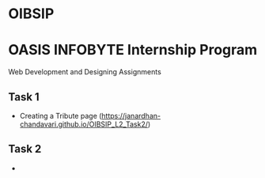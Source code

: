 # OIBSIP
# OASIS INFOBYTE Internship Program

Web Development and Designing Assignments 

## Task 1
- Creating a Tribute page (https://janardhan-chandavari.github.io/OIBSIP_L2_Task2/)

## Task 2
- 
